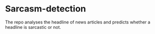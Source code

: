 # Sarcasm-detection
The repo analyses the headline of news articles and predicts whether a headline is sarcastic or not. 
